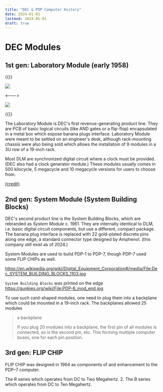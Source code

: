 ```yaml
---
title: "DEC & PDP Computer History"
date: 2024-01-01
lastmod: 2024-05-01
draft: true
---
```


DEC Modules
==============

## 1st gen: Laboratory Module (early 1958)

{{<columns>}}

![](./labmod_handbook.png)

<--->

![](./dec_labmod_3xxx_chassis_x2.jpg)

{{</columns>}}

The Laboratory Module is DEC's first revenue-generating product line.
They are PCB of basic logical circuits (like AND gates or a flip-flop) encapsulated in a metal box
which expose banana plugs interface.
Laboratory Module were meant to be settled on an engineer's desk,
although rack-mounting chassis were also being sold which allows 
the installatoin of 9 modules in a 3U row of a 19-inch rack.

Most DLM are synchronized digital circuit where a clock must be provided.
(DEC also had a clock generator module.) These modules usually 
comes in 500 kilocycle, 5 megacycle and 10 megacycle versions for users to choose from.



[(credit)](https://www.computerhistory.org/pdp-1/2c53b69782533335f57f15695321fa8b/)
## 2nd gen: System Module (System Building Blocks)

DEC's second product line is the System Building Blocks, which are rebranded as *System Module* c. 1961. They are internally identical to DLM, i.e. basic digital circuit components, but use a different, compact package. The banana plug interface is replaced with 22 gold-plated discrete pins along one edge, a standard connector type designed by Amphenol. (this company still exist as of 2024.)

System Modules are used to bulid PDP-1 to PDP-7, though PDP-7 used some FLIP CHIPs as well.


https://en.wikipedia.org/wiki/Digital_Equipment_Corporation#/media/File:Dec_SYSTEM_BUILDING_BLOCKS_1103.jpg

`System Building Blocks` was printed on the edge https://gunkies.org/wiki/File:PDP-6_mod_end.jpg

To use such card-shaped modules, one need to plug them into a backplane which could be mounted in a 19-inch rack.
The backplanes allowed 25 modules 

> a backplane
>
> If you plug 20 modules into a backplane, the first pin of all modules is connected, so is the second pin, etc.
> This forming multiple computer buses, one for each pin position.

## 3rd gen: FLIP CHIP

FLIP CHIP was designed in 1964 as components of and enhancement to the PDP–7 computer.

The R series which operates from DC to Two Megahertz.
2. The B series which operates from DC to Ten Megahertz.

